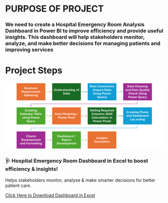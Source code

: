 # PURPOSE OF PROJECT
 ### We need to create a Hospital Emergency Room Analysis Dashboard in Power BI to improve efficiency and provide useful insights. This dashboard will help stakeholders monitor, analyze, and make better decisions for managing patients and improving services
# Project Steps
### ![alt text](../assets/image.png)

### 🩺 Hospital Emergency Room Dashboard in Excel to boost efficiency & insights!
Helps stakeholders monitor, analyse & make smarter decisions for better patient care.

[Click Here to Download Dashboard in Excel][def]

[def]: ./assets/Hopital_project.xlsx